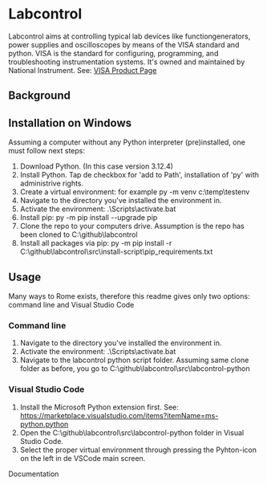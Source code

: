 # Labcontrol 
Labcontrol aims at controlling typical lab devices like functiongenerators, power supplies and oscilloscopes by means of the VISA standard and python.
VISA is the standard for configuring, programming, and troubleshooting instrumentation systems. It's owned and maintained by National Instrument. 
See: [VISA Product Page](https://www.ni.com/nl-nl/shop/product/ni-visa.html)  

## Background

## Installation on Windows
Assuming a computer without any Python interpreter (pre)installed, one must follow next steps:
1. Download Python. (In this case version 3.12.4)
2. Install Python. Tap de checkbox for 'add to Path', installation of 'py' with administrive rights.
3. Create a virtual environment: for example py -m venv c:\temp\testenv
4. Navigate to the directory you've installed the environment in.
5. Activate the environment: .\Scripts\activate.bat
6. Install pip: py -m pip install --upgrade pip
7. Clone the repo to your computers drive. Assumption is the repo has been cloned to C:\github\labcontrol
8. Install all packages via pip: py -m pip install -r C:\github\labcontrol\src\install-script\pip_requirements.txt
   
## Usage
Many ways to Rome exists, therefore this readme gives only two options: command line and Visual Studio Code
### Command line
1. Navigate to the directory you've installed the environment in.
2. Activate the environment: .\Scripts\activate.bat
3. Navigate to the labcontrol python script folder. Assuming same clone folder as before, you go to C:\github\labcontrol\src\labcontrol-python

### Visual Studio Code
1. Install the Microsoft Python extension first. See: https://marketplace.visualstudio.com/items?itemName=ms-python.python
2. Open the C:\github\labcontrol\src\labcontrol-python folder in Visual Studio Code.
3. Select the proper virtual environment through pressing the Pyhton-icon on the left in de VSCode main screen.  

Documentation

